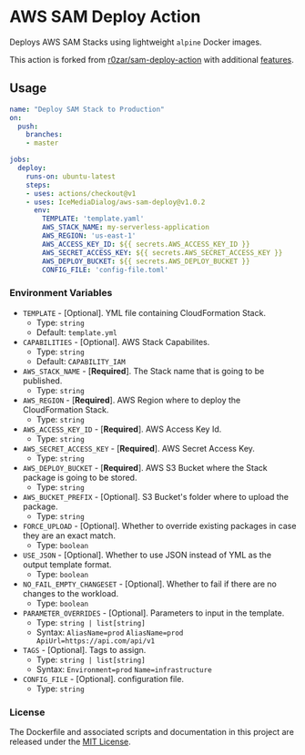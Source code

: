 # AWS SAM Deploy Action

Deploys AWS SAM Stacks using lightweight `alpine` Docker images.

This action is forked from [r0zar/sam-deploy-action](https://github.com/r0zar/sam-deploy-action) with additional [features](https://github.com/r0zar/sam-deploy-action/pull/2).

## Usage

```yml
name: "Deploy SAM Stack to Production"
on:
  push:
    branches:
    - master

jobs:
  deploy:
    runs-on: ubuntu-latest
    steps:
    - uses: actions/checkout@v1
    - uses: IceMediaDialog/aws-sam-deploy@v1.0.2
      env:
        TEMPLATE: 'template.yaml'
        AWS_STACK_NAME: my-serverless-application
        AWS_REGION: 'us-east-1'
        AWS_ACCESS_KEY_ID: ${{ secrets.AWS_ACCESS_KEY_ID }}
        AWS_SECRET_ACCESS_KEY: ${{ secrets.AWS_SECRET_ACCESS_KEY }}
        AWS_DEPLOY_BUCKET: ${{ secrets.AWS_DEPLOY_BUCKET }}
        CONFIG_FILE: 'config-file.toml'
```

### Environment Variables

* `TEMPLATE` - [Optional]. YML file containing CloudFormation Stack.
  * Type: `string`
  * Default: `template.yml`
* `CAPABILITIES` - [Optional]. AWS Stack Capabilites.
  * Type: `string`
  * Default: `CAPABILITY_IAM`
* `AWS_STACK_NAME` - [**Required**]. The Stack name that is going to be published.
  * Type: `string`
* `AWS_REGION` - [**Required**]. AWS Region where to deploy the CloudFormation Stack.
  * Type: `string`
* `AWS_ACCESS_KEY_ID` - [**Required**]. AWS Access Key Id.
  * Type: `string`
* `AWS_SECRET_ACCESS_KEY` - [**Required**]. AWS Secret Access Key.
  * Type: `string`
* `AWS_DEPLOY_BUCKET` - [**Required**]. AWS S3 Bucket where the Stack package is going to be stored.
  * Type: `string`
* `AWS_BUCKET_PREFIX` - [Optional]. S3 Bucket's folder where to upload the package.
  * Type: `string`
* `FORCE_UPLOAD` - [Optional]. Whether to override existing packages in case they are an exact match.
  * Type: `boolean`
* `USE_JSON` - [Optional]. Whether to use JSON instead of YML as the output template format.
  * Type: `boolean`
* `NO_FAIL_EMPTY_CHANGESET` - [Optional]. Whether to fail if there are no changes to the workload.
  * Type: `boolean`
* `PARAMETER_OVERRIDES` - [Optional]. Parameters to input in the template.
  * Type: `string | list[string]`
  * Syntax: `AliasName=prod` `AliasName=prod ApiUrl=https://api.com/api/v1`
* `TAGS` - [Optional]. Tags to assign.
  * Type: `string | list[string]`
  * Syntax: `Environment=prod` `Name=infrastructure `
* `CONFIG_FILE` - [Optional]. configuration file.
  * Type: `string`

### License

The Dockerfile and associated scripts and documentation in this project are released under the [MIT License](LICENSE).

